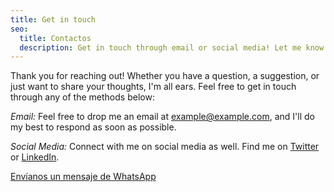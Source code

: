 ```yaml
---
title: Get in touch
seo:
  title: Contactos
  description: Get in touch through email or social media! Let me know how I can help.
---
```


Thank you for reaching out! Whether you have a question, a suggestion, or just want to share your thoughts, I'm all ears. Feel free to get in touch through any of the methods below:

_Email:_
Feel free to drop me an email at [example@example.com](mailto:example@example.com), and I'll do my best to respond as soon as possible.

_Social Media:_
Connect with me on social media as well. Find me on [Twitter](https://twitter.com) or [LinkedIn](https://www.linkedin.com/).

<a href="https://api.whatsapp.com/send?phone=584248472876&text=Hola, nececito mas informacion sobre la carrera de chequeo 10k para la CAF..!">Envíanos un mensaje de WhatsApp</a>
